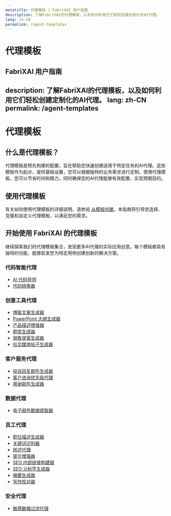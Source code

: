 ```yaml
---
metatitle: 代理模板 | FabriXAI 用户指南
description: 了解FabriXAI的代理模板，以及如何利用它们轻松创建定制化的AI代理。
lang: zh-CN
permalink: /agent-templates
---
```


# 代理模板

## FabriXAI 用户指南
description: 了解FabriXAI的代理模板，以及如何利用它们轻松创建定制化的AI代理。
lang: zh-CN
permalink: /agent-templates
---

# 代理模板

## 什么是代理模板？

代理模板是预先构建的配置，旨在帮助您快速创建适用于特定任务的AI代理。这些模板作为起点，提供基础设置，您可以根据独特的业务需求进行定制。使用代理模板，您可以节省时间和精力，同时确保您的AI代理能够有效配置，实现预期目的。

## 使用代理模板

有关如何使用代理模板的详细说明，请参阅 [从模板创建](/zh-cn/create-from-templates/)。本指南将引导您选择、克隆和自定义代理模板，以满足您的需求。

## 开始使用 FabriXAI 的代理模板

继续探索我们的代理模板集合，发现更多AI代理的实际应用创意。每个模板都具有独特的功能，能够启发您为特定用例创建创新的解决方案。

### 代码智能代理
- [AI 代码导师](/zh-cn/agent-templates/ai-code-tutor)
- [代码转换器](/zh-cn/agent-templates/code-convertor)

### 创意工具代理
- [博客文章生成器](/zh-cn/agent-templates/blog-post-generator)
- [PowerPoint 大纲生成器](/zh-cn/agent-templates/powerpoint-outline-generator)
- [产品描述增强器](/zh-cn/agent-templates/product-description-enhancer)
- [题库生成器](/zh-cn/agent-templates/question-bank-generator)
- [销售提案生成器](/zh-cn/agent-templates/sales-pitch-generator)
- [社交媒体帖子生成器](/zh-cn/agent-templates/social-media-post-generator)

### 客户服务代理
- [投诉回复邮件生成器](/zh-cn/agent-templates/complaint-response-email-generator)
- [客户咨询优先级代理](/zh-cn/agent-templates/customer-inquiry-prioritizing-agent)
- [感谢邮件生成器](/zh-cn/agent-templates/thank-you-email-generator)

### 数据代理
- [电子邮件数据提取器](/zh-cn/agent-templates/email-data-extractor)

### 员工代理
- [职位描述生成器](/zh-cn/agent-templates/job-description-generator)
- [关键词识别器](/zh-cn/agent-templates/keywords-identifier)
- [转述代理](/zh-cn/agent-templates/paraphrasing-agent)
- [提示增强器](/zh-cn/agent-templates/prompt-enhancer)
- [SEO 内部链接构建器](/zh-cn/agent-templates/seo-internal-link-builder)
- [SEO 元标签生成器](/zh-cn/agent-templates/seo-meta-tags-generator)
- [摘要生成器](/zh-cn/agent-templates/summarizer)
- [写作校对器](/zh-cn/agent-templates/writing-proofreader)

### 安全代理
- [敏感数据过滤代理](/zh-cn/agent-templates/sensitive-data-filtering-agent)
